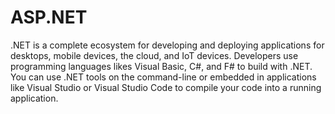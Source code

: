# ASP.NET
.NET is a complete ecosystem for developing and deploying applications for desktops, mobile devices, the cloud, and IoT devices. Developers use programming languages likes Visual Basic, C#, and F# to build with .NET. You can use .NET tools on the command-line or embedded in applications like Visual Studio or Visual Studio Code to compile your code into a running application.
